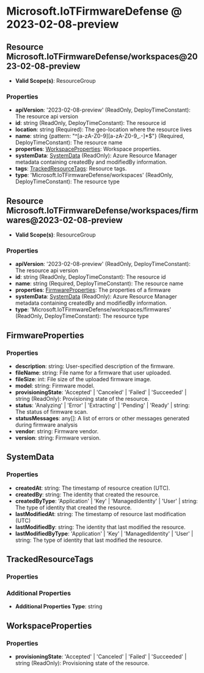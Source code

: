 # Microsoft.IoTFirmwareDefense @ 2023-02-08-preview

## Resource Microsoft.IoTFirmwareDefense/workspaces@2023-02-08-preview
* **Valid Scope(s)**: ResourceGroup
### Properties
* **apiVersion**: '2023-02-08-preview' (ReadOnly, DeployTimeConstant): The resource api version
* **id**: string (ReadOnly, DeployTimeConstant): The resource id
* **location**: string (Required): The geo-location where the resource lives
* **name**: string {pattern: "^[a-zA-Z0-9][a-zA-Z0-9_.-]*$"} (Required, DeployTimeConstant): The resource name
* **properties**: [WorkspaceProperties](#workspaceproperties): Workspace properties.
* **systemData**: [SystemData](#systemdata) (ReadOnly): Azure Resource Manager metadata containing createdBy and modifiedBy information.
* **tags**: [TrackedResourceTags](#trackedresourcetags): Resource tags.
* **type**: 'Microsoft.IoTFirmwareDefense/workspaces' (ReadOnly, DeployTimeConstant): The resource type

## Resource Microsoft.IoTFirmwareDefense/workspaces/firmwares@2023-02-08-preview
* **Valid Scope(s)**: ResourceGroup
### Properties
* **apiVersion**: '2023-02-08-preview' (ReadOnly, DeployTimeConstant): The resource api version
* **id**: string (ReadOnly, DeployTimeConstant): The resource id
* **name**: string (Required, DeployTimeConstant): The resource name
* **properties**: [FirmwareProperties](#firmwareproperties): The properties of a firmware
* **systemData**: [SystemData](#systemdata) (ReadOnly): Azure Resource Manager metadata containing createdBy and modifiedBy information.
* **type**: 'Microsoft.IoTFirmwareDefense/workspaces/firmwares' (ReadOnly, DeployTimeConstant): The resource type

## FirmwareProperties
### Properties
* **description**: string: User-specified description of the firmware.
* **fileName**: string: File name for a firmware that user uploaded.
* **fileSize**: int: File size of the uploaded firmware image.
* **model**: string: Firmware model.
* **provisioningState**: 'Accepted' | 'Canceled' | 'Failed' | 'Succeeded' | string (ReadOnly): Provisioning state of the resource.
* **status**: 'Analyzing' | 'Error' | 'Extracting' | 'Pending' | 'Ready' | string: The status of firmware scan.
* **statusMessages**: any[]: A list of errors or other messages generated during firmware analysis
* **vendor**: string: Firmware vendor.
* **version**: string: Firmware version.

## SystemData
### Properties
* **createdAt**: string: The timestamp of resource creation (UTC).
* **createdBy**: string: The identity that created the resource.
* **createdByType**: 'Application' | 'Key' | 'ManagedIdentity' | 'User' | string: The type of identity that created the resource.
* **lastModifiedAt**: string: The timestamp of resource last modification (UTC)
* **lastModifiedBy**: string: The identity that last modified the resource.
* **lastModifiedByType**: 'Application' | 'Key' | 'ManagedIdentity' | 'User' | string: The type of identity that last modified the resource.

## TrackedResourceTags
### Properties
### Additional Properties
* **Additional Properties Type**: string

## WorkspaceProperties
### Properties
* **provisioningState**: 'Accepted' | 'Canceled' | 'Failed' | 'Succeeded' | string (ReadOnly): Provisioning state of the resource.

